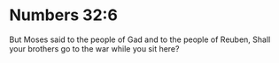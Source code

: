 # Numbers 32:6

But Moses said to the people of Gad and to the people of Reuben, Shall your brothers go to the war while you sit here?
